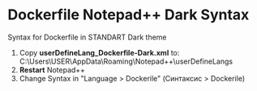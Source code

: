 # Dockerfile Notepad++ Dark Syntax

Syntax for Dockerfile in STANDART Dark theme

1. Copy **userDefineLang_Dockerfile-Dark.xml** to: C:\Users\USER\AppData\Roaming\Notepad++\userDefineLangs
2. **Restart** Notepad++
3. Change Syntax in "Language > Dockerile" (Синтаксис > Dockerile)

